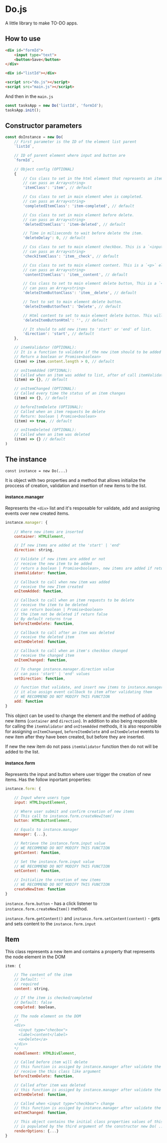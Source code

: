 # Do.js

A little library to make TO-DO apps.


## How to use

```HTML
<div id="formId">
    <input type="text">
    <button>Save</button>
</div>

<div id="listId"></div>

<script src="do.js"></script>
<script src="main.js"></script>
```

And then in the `main.js`

```JavaScript
const tasksApp = new Do('listId', 'formId');
tasksApp.init();
```


## Constructor parameters

```JavaScript
const doInstance = new Do(
    // First parameter is the ID of the element list parent
    `listId`,

    // ID of parent element where input and button are
    `formId`,

    // Object config (OPTIONAL)
    {
        // Css class to set in the html element that represents an item (main element). This a `<div>` element.
        // can pass an Array<string>
        'itemClass': 'item', // default

        // Css class to set in main element when is completed.
        // can pass an Array<string>
        'completedItemClass': 'item-completed', // default

        // Css class to set in main element before delete.
        // can pass an Array<string>
        'deletedItemClass': 'item-deleted', // default

        // Time in miliseconds to wait before delete the item.
        'deleteDelay': 0, // default

        // Css class to set to main element checkbox. This is a `<input type=checkbox>` element.
        // can pass an Array<string>
        'checkItemClass': 'item__check', // default

        // Css class to set to main element content. This is a `<p>` element.
        // can pass an Array<string>
        'contentItemClass': 'item__content', // default

        // Css class to set to main element delete button, This is a `<a>` element.
        // can pass an Array<string>
        'deleteItemButtonClass': 'item__delete', // default

        // Text to set to main element delete button.
        'deleteItemButtonText': 'Delete', // default

        // Html content to set to main element delete button. This will replace 'deleteItemButtonText'
        'deleteItemButtonHtml': '', // default

        // It should to add new items to 'start' or 'end' of list.
        'direction': 'start', // default
    },

    // itemValidator (OPTIONAL):
    // It is a function to validate if the new item should to be added to the list.
    // Return a boolean or Promise<boolean>
    (item) => item.content.length > 0, // default

    // onItemAdded (OPTIONAL):
    // Called when an item was added to list, after of call itemValidator function 
    (item) => {}, // default

    // onItemChanged (OPTIONAL):
    // Called every time the status of an item changes
    (item) => {}, // default

    // beforeItemDelete (OPTIONAL):
    // Called when an item requests be delete
    // Return: boolean | Promise<boolean>
    (item) => true, // default

    // onItemDeleted (OPTIONAL):
    // Called when an item was deleted
    (item) => {} // default
)
```


## The instance

`const instance = new Do(...)`

It is object with two properties and a method that allows initialize the proccess of creation, validation and insertion of new items to the list.


#### instance.manager

Represents the `<div>` list and it's resposable for validate, add and assigning events over new created items.

```JavaScript
instance.manager: {
    
    // Where new items are inserted
    container: HTMLElement,

    // If new items are added at the 'start' | 'end'
    direction: string,

    // Validate if new items are added or not
    // receive the new item to be added
    // return a boolean | Promise<boolean>, new items are added if return true
    itemValidator: function,

    // Callback to call when new item was added
    // receive the new Item created
    onItemAdded: function,

    // Callback to call when an item requests to be delete
    // receive the item to be deleted
    // can return boolean | Promise<boolean>
    // the item not be deleted if return false
    // By default returns true
    beforeItemDelete: function,

    // Callback to call after an item was deleted
    // receive the deleted item
    onItemDeleted: function,

    // Callback to call when an item's checkbox changed
    // receive the changed item
    onItemChanged: function,

    // To change instance.manager.direction value
    // can pass 'start' | 'end' values
    setDirection: function,

    // function that validate, and insert new items to instance.manager.container
    // it also assign event callback to item after validating them
    // WE RECOMMEND DO NOT MODIFY THIS FUNCTION
    add: function
}
```

This object can be used to change the element and the method of adding new items (`container` and `direction`). In addition to also being responsible for calling the `itemValidator` and `onItemAdded` methods, it is also responsible for assigning `onItemChanged`, `beforeItemDelete` and `onItemDeleted` events to new item after they have been created, but before they are inserted.

If new the new item do not pass `itemValidator` function then do not will be added to the list.


#### instance.form

Represents the input and button where user trigger the creation of new items. Has the follow inportant properties:

```JavaScript
instance.form: {

    // Input where users type 
    input: HTMLInputElement,

    // Where user submit and confirm creation of new items
    // This call to instance.form.createNewItem()
    button: HTMLButtonElement,

    // Equals to instance.manager
    manager: {...},

    // Retrieve the instance.form.input value
    // WE RECOMMEND DO NOT MODIFY THIS FUNCTION
    getContent: function,

    // Set the instance.form.input value
    // WE RECOMMEND DO NOT MODIFY THIS FUNCTION
    setContent: function,

    // Initialize the creation of new items
    // WE RECOMMEND DO NOT MODIFY THIS FUNCTION
    createNewItem: function
}
```

`instance.form.button` - has a click listener to `instance.form.createNewItem()` method.

`instance.form.getContent()` and `instance.form.setContent(content)` - gets and sets content to the `instance.form.input`


## Item

This class represents a new item and contains a property that represents the node element in the DOM

```JavaScript
item: {

    // The content of the item
    // Default: ''
    // required
    content: string,

    // If the item is checked/completed
    // Default: false
    completed: boolean,

    // The node element on the DOM
    /*
    <div>
      <input type="checbox">
      <label>content</label>
      <a>Delete</a>
    </div>
    */
    nodeElement: HTMLDivElement,

    // Called before item will delete
    // this function is assiged by instance.manager after validate the new item
    // receive the this class like argument
    beforeItemDelete: function,

    // Called after item was deleted
    // this function is assiged by instance.manager after validate the new item
    onItemDeleted: function,

    // Called when <input type="checkbox"> change
    // this function is assiged by instance.manager after validate the new item
    onItemChanged: function,

    // This object contains the initial class properties values of this.nodeElement and his children elements
    // is populated by the third argument of the constructor new Do( .., .., Options <- this )
    renderOptions: {...}
}
```
